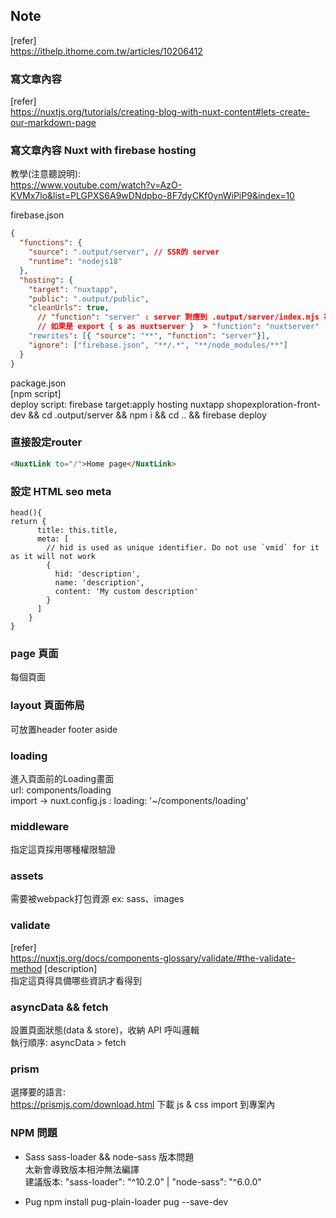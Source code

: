 ## Note
[refer]<br /> https://ithelp.ithome.com.tw/articles/10206412

### 寫文章內容
[refer]<br />https://nuxtjs.org/tutorials/creating-blog-with-nuxt-content#lets-create-our-markdown-page

### 寫文章內容 Nuxt with firebase hosting
教學(注意聽說明):<br /> https://www.youtube.com/watch?v=AzO-KVMx7lo&list=PLGPXS6A9wDNdpbo-8F7dyCKf0ynWiPiP9&index=10

firebase.json
``` json
{
  "functions": {
    "source": ".output/server", // SSR的 server
    "runtime": "nodejs18"
  },
  "hosting": {
    "target": "nuxtapp",
    "public": ".output/public",
    "cleanUrls": true,
      // "function": "server" : server 對應到 .output/server/index.mjs 裡面的 export { s as server } 
      // 如果是 export { s as nuxtserver }  > "function": "nuxtserver"
    "rewrites": [{ "source": "**", "function": "server"}], 
    "ignore": ["firebase.json", "**/.*", "**/node_modules/**"]
  }
}
```
package.json<br />
[npm script]<br />
deploy script: firebase target:apply hosting nuxtapp shopexploration-front-dev && cd .output/server && npm i && cd .. && firebase deploy

### 直接設定router
``` html
<NuxtLink to="/">Home page</NuxtLink>
```
### 設定 HTML seo meta
``` javascrip
head(){
return {
      title: this.title,
      meta: [
        // hid is used as unique identifier. Do not use `vmid` for it as it will not work
        {
          hid: 'description',
          name: 'description',
          content: 'My custom description'
        }
      ]
    }
}
```
### page 頁面
每個頁面

### layout 頁面佈局
可放置header footer aside

### loading
進入頁面前的Loading畫面<br>
url: components/loading<br>
import -> nuxt.config.js : loading: '~/components/loading'

### middleware
指定這頁採用哪種權限驗證

### assets
需要被webpack打包資源 ex: sass、images

### validate
[refer]<br />https://nuxtjs.org/docs/components-glossary/validate/#the-validate-method
[description]<br />指定這頁得具備哪些資訊才看得到

### asyncData && fetch
設置頁面狀態(data & store)，收納 API 呼叫邏輯<br />
執行順序: asyncData > fetch


### prism
選擇要的語言:<br />https://prismjs.com/download.html
下載 js & css 
import 到專案內
### NPM 問題
- Sass
sass-loader && node-sass 版本問題<br />
太新會導致版本相沖無法編譯<br />
建議版本: "sass-loader": "^10.2.0" | "node-sass": "^6.0.0"<br />

- Pug
npm install pug-plain-loader pug --save-dev